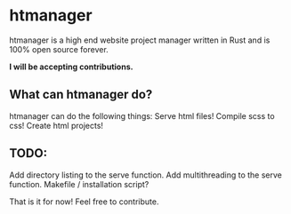 # htmanager

htmanager is a high end website project manager written in Rust and is 100% open source forever.

**I will be accepting contributions.**

## What can htmanager do?

htmanager can do the following things:
Serve html files!
Compile scss to css!
Create html projects!

## TODO:
Add directory listing to the serve function.
Add multithreading to the serve function.
Makefile / installation script?

That is it for now! Feel free to contribute.

